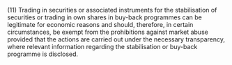 (11) Trading in securities or associated instruments for the stabilisation of securities or trading in own shares in buy-back programmes can be legitimate for economic reasons and should, therefore, in certain circumstances, be exempt from the prohibitions against market abuse provided that the actions are carried out under the necessary transparency, where relevant information regarding the stabilisation or buy-back programme is disclosed.
